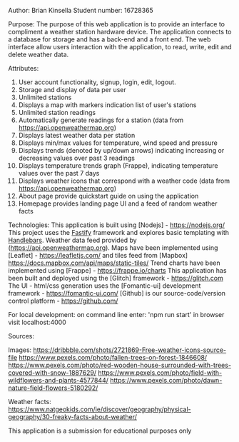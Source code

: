 Author: Brian Kinsella
Student number: 16728365

Purpose:
The purpose of this web application is to provide an interface to compliment a weather station hardware device.
The application connects to a database for storage and has a back-end and a front end. The web interface allow users interaction with
the application, to read, write, edit and delete weather data.

Attributes:
1. User account functionality, signup, login, edit, logout.
2. Storage and display of data per user
3. Unlimited stations
4. Displays a map with markers indication list of user's stations
5. Unlimited station readings
6. Automatically generate readings for a station (data from https://api.openweathermap.org)
7. Displays latest weather data per station
8. Displays min/max values for temperature, wind speed and pressure
9. Displays trends (denoted by up/down arrows) indicating increasing or decreasing values over past 3 readings
10. Displays temperature trends graph (Frappe), indicating temperature values over the past 7 days
11. Displays weather icons that correspond with a weather code (data from https://api.openweathermap.org)
12. About page provide quickstart guide on using the application
13. Homepage provides landing page UI and a feed of random weather facts

Technologies:
This application is built using [Nodejs] - https://nodejs.org/
This project uses the [Fastify](https://www.fastify.io/) framework and explores basic templating with [Handlebars](https://handlebarsjs.com/).
Weather data feed provided by (https://api.openweathermap.org).
Maps have been implemented using [Leaflet] - https://leafletjs.com/ and tiles feed from [Mapbox] https://docs.mapbox.com/api/maps/static-tiles/
Trend charts have been implemented using [Frappe] - https://frappe.io/charts
This application has been built and deployed using the [Glitch] framework - https://glitch.com
The UI - html/css generation uses the [Fomantic-ui] development framework - https://fomantic-ui.com/
[Github] is our source-code/version control platform - https://github.com/

For local development:
on command line enter: 'npm run start'
in browser visit localhost:4000

Sources:

Images:
https://dribbble.com/shots/2721869-Free-weather-icons-source-file
https://www.pexels.com/photo/fallen-trees-on-forest-1846608/
https://www.pexels.com/photo/red-wooden-house-surrounded-with-trees-covered-with-snow-1887629/
https://www.pexels.com/photo/field-with-wildflowers-and-plants-4577844/
https://www.pexels.com/photo/dawn-nature-field-flowers-5180292/

Weather facts:
https://www.natgeokids.com/ie/discover/geography/physical-geography/30-freaky-facts-about-weather/

This application is a submission for educational purposes only
